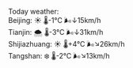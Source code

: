 Today weather:  
Beijing: ☀️ 🌡️-1°C 🌬️↓15km/h  
Tianjin: 🌨  🌡️-3°C 🌬️↓31km/h  
Shijiazhuang: ☀️ 🌡️+4°C 🌬️↘26km/h  
Tangshan: ❄️ 🌡️-2°C 🌬️↘13km/h  
